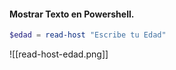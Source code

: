 #### Mostrar Texto en Powershell.
```PowerShell
$edad = read-host "Escribe tu Edad"
```

![[read-host-edad.png]]